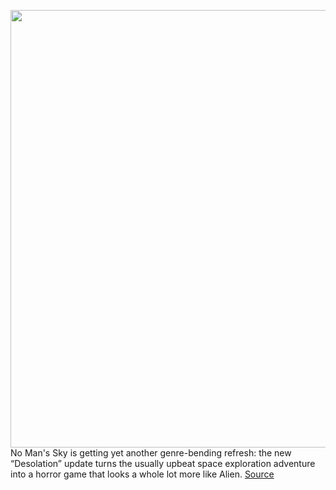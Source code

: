 <img src='https://cdn.vox-cdn.com/thumbor/KQx6Pz4c20jMNaD90bESx8cadXk=/0x0:1040x585/1200x0/filters:focal(0x0:1040x585):no_upscale()/cdn.vox-cdn.com/uploads/chorus_asset/file/20087152/procedurally_generated_interiors_4_1040w.jpg' width='700px' /><br/>
No Man's Sky is getting yet another genre-bending refresh: the new “Desolation” update turns the usually upbeat space exploration adventure into a horror game that looks a whole lot more like Alien.
<a href='https://www.theverge.com/2020/7/16/21326924/no-mans-sky-desolation-update-horror-game-alien'> Source <a/>